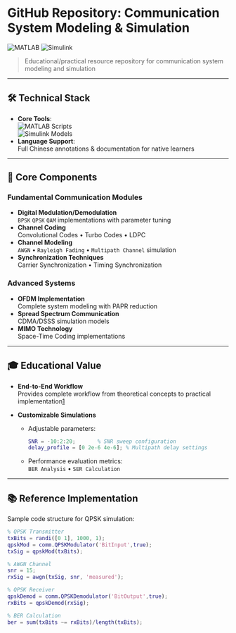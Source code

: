 # GitHub Repository: Communication System Modeling & Simulation

![MATLAB](https://img.shields.io/badge/MATLAB-R2023a-blue)
![Simulink](https://img.shields.io/badge/Simulink-10.0-orange)

> Educational/practical resource repository for communication system modeling and simulation

---

## 🛠️ Technical Stack
- **Core Tools**:  
  ![MATLAB Scripts](https://img.shields.io/badge/MATLAB_Scripts-.m_files-blue)  
  ![Simulink Models](https://img.shields.io/badge/Simulink_Models-.slx/.mdl-orange)
- **Language Support**:  
  Full Chinese annotations & documentation for native learners

---

## 🌟 Core Components
### Fundamental Communication Modules
- **Digital Modulation/Demodulation**  
  `BPSK` `QPSK` `QAM` implementations with parameter tuning
- **Channel Coding**  
  Convolutional Codes • Turbo Codes • LDPC
- **Channel Modeling**  
  `AWGN` • `Rayleigh Fading` • `Multipath Channel` simulation
- **Synchronization Techniques**  
  Carrier Synchronization • Timing Synchronization

### Advanced Systems
- **OFDM Implementation**  
  Complete system modeling with PAPR reduction
- **Spread Spectrum Communication**  
  CDMA/DSSS simulation models
- **MIMO Technology**  
  Space-Time Coding implementations

---

## 🎓 Educational Value
- **End-to-End Workflow**  
  Provides complete workflow from theoretical concepts to practical implementation[1](@ref)
  
- **Customizable Simulations**  
  - Adjustable parameters:  
    ```matlab
    SNR = -10:2:20;       % SNR sweep configuration
    delay_profile = [0 2e-6 4e-6]; % Multipath delay settings
    ```
  - Performance evaluation metrics:  
    `BER Analysis` • `SER Calculation`
---

## 📚 Reference Implementation
Sample code structure for QPSK simulation:
```matlab
% QPSK Transmitter
txBits = randi([0 1], 1000, 1);
qpskMod = comm.QPSKModulator('BitInput',true);
txSig = qpskMod(txBits);

% AWGN Channel
snr = 15;
rxSig = awgn(txSig, snr, 'measured');

% QPSK Receiver
qpskDemod = comm.QPSKDemodulator('BitOutput',true);
rxBits = qpskDemod(rxSig);

% BER Calculation
ber = sum(txBits ~= rxBits)/length(txBits);
